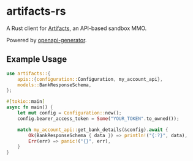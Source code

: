 # artifacts-rs

A Rust client for [Artifacts](https://artifactsmmo.com/), an API-based sandbox MMO.

Powered by [openapi-generator](https://openapi-generator.tech/).

## Example Usage

```rust
use artifacts::{
    apis::{configuration::Configuration, my_account_api},
    models::BankResponseSchema,
};

#[tokio::main]
async fn main() {
    let mut config = Configuration::new();
    config.bearer_access_token = Some("YOUR_TOKEN".to_owned());

    match my_account_api::get_bank_details(&config).await {
        Ok(BankResponseSchema { data }) => println!("{:?}", data),
        Err(err) => panic!("{}", err),
    }
}
```

